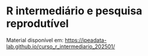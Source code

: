 # R intermediário e pesquisa reprodutível

Material disponível em: <https://ipeadata-lab.github.io/curso_r_intermediario_202501/>